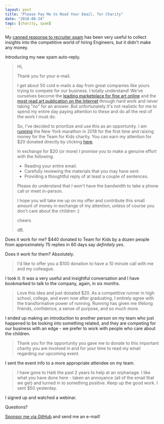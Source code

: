 ```yaml
---
layout: post
title: "Please Pay Me to Read Your Email, for Charity"
date: "2018-08-24"
tags: [charity, spam]
---
```

My [canned response to recruiter spam](https://code.dblock.org/2015/01/09/how-to-make-recruiter-spam-useful-my-canned-response.html) has been very useful to collect insights into the competitive world of hiring Engineers, but it didn't make any money.

Introducing my new spam auto-reply.

> Hi,
>
> Thank you for your e-mail.
>
> I get about 50 cold e-mails a day from great companies like yours trying to compete for our business. I totally understand! We've ourselves become the [leading marketplace for fine art online](https://www.theverge.com/2017/7/18/15983712/artsy-fine-art-galleries-online-auction-sales) and the [most read art publication on the Internet](https://www.artsy.net/articles) through hard work and never taking "no" for an answer. But unfortunately it's not realistic for me to spend my entire day paying attention to these and do all the rest of the work I must do.
>
> So, I've decided to prioritize and use this as an opportunity. I am [running](https://run.dblock.org) the New York marathon in 2018 for the first time and raising money for the Team for Kids charity. You can earn my attention for $20 donated directly by clicking [here](https://runwithtfk.org/Profile/PublicPage/61018).
>
> In exchange for $20 (or more) I promise you to make a genuine effort with the following.
> - Reading your entire email.
> - Carefully reviewing the materials that you may have sent.
> - Providing a thoughtful reply of at least a couple of sentences.
>
> Please do understand that I won't have the bandwidth to take a phone call or meet in-person.
>
> I hope you will take me up on my offer and contribute this small amount of money in exchange of my attention, unless of course you don't care about the children :)
>
> cheers
>
> dB.

Does it work for me? $440 donated to Team for Kids by a dozen people from approximately 75 replies in 60 days say _definitely yes_.

Does it work for them? Absolutely.

> I'd like to offer you a $100 donation to have a 10 minute call with me and my colleague.

I took it. It was a very useful and insightful conversation and I have bookmarked to talk to the company, again, in six months.

> Love this idea and just donated $20. As a competitive runner in high school, college, and even now after graduating, I entirely agree with the transformative power of running. Running has given me lifelong friends, confidence, a sense of purpose, and so much more.

I ended up making an introduction to another person on my team who just happened to be looking into something related, and they are competing for our business with an edge - we prefer to work with people who care about the children.

> Thank you for the opportunity you gave me to donate to this important charity you are involved in and for your time to read my email regarding our upcoming event.

I sent the event info to a more appropriate attendee on my team.

> I have gone to Haiti the past 2 years to help at an orphanage. I like what you have done here - taken an annoyance (all of the email that we get) and turned in to something positive. Keep up the good work. I sent $50 yesterday.

I signed up and watched a webinar.

Questions?

[Sponsor me via GitHub](https://github.com/sponsors/dblock) and send me an e-mail!





